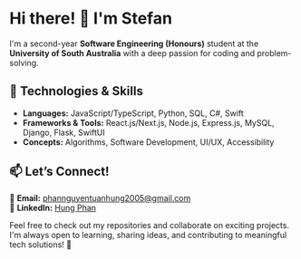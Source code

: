 # Hi there! 👋 I'm Stefan  

I'm a second-year **Software Engineering (Honours)** student at the **University of South Australia** with a deep passion for coding and problem-solving.

## 🔧 Technologies & Skills  
- **Languages:** JavaScript/TypeScript, Python, SQL, C#, Swift  
- **Frameworks & Tools:** React.js/Next.js, Node.js, Express.js, MySQL, Django, Flask, SwiftUI  
- **Concepts:** Algorithms, Software Development, UI/UX, Accessibility   

## 📫 Let’s Connect!  
📧 **Email:** phannguyentuanhung2005@gmail.com  
🔗 **LinkedIn:** [Hung Phan](https://www.linkedin.com/in/hungphan005/)  

Feel free to check out my repositories and collaborate on exciting projects. I'm always open to learning, sharing ideas, and contributing to meaningful tech solutions! 🚀  
